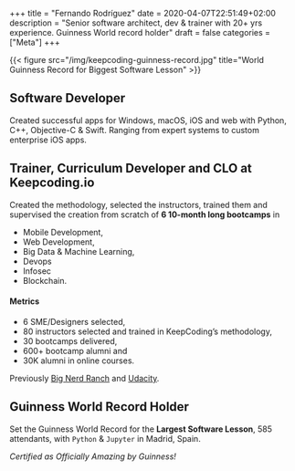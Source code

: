 +++
title = "Fernando Rodríguez"
date = 2020-04-07T22:51:49+02:00
description = "Senior software architect, dev & trainer with 20+ yrs experience. Guinness World record holder"
draft = false
categories = ["Meta"]
+++

{{< figure src="/img/keepcoding-guinness-record.jpg" title="World Guinness Record for Biggest Software Lesson" >}}

## Software Developer

Created successful apps for Windows, macOS, iOS and web with Python, C++, Objective-C &  Swift. Ranging from expert systems to custom enterprise iOS apps. 


## Trainer, Curriculum Developer and CLO at Keepcoding.io

Created the methodology, selected the instructors, trained them and supervised the creation from scratch of **6 10-month long bootcamps** in 

* Mobile Development,
* Web Development, 
* Big Data & Machine Learning, 
* Devops 
* Infosec
* Blockchain. 

#### Metrics

* 6 SME/Designers selected, 
* 80 instructors selected and trained in KeepCoding’s methodology, 
* 30 bootcamps delivered,  
* 600+ bootcamp alumni and 
* 30K alumni in online courses. 

Previously [Big Nerd Ranch](http://www.bignerdranch.com) and [Udacity](http://www.udacity.com).

## Guinness World Record Holder

Set the Guinness World Record for the **Largest Software Lesson**, 585 attendants, with `Python` & `Jupyter` in Madrid, Spain. 

*Certified as Officially Amazing by Guinness!*


